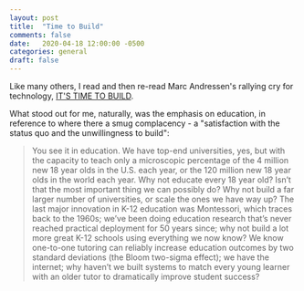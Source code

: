 ```yaml
---
layout: post
title:  "Time to Build"
comments: false
date:   2020-04-18 12:00:00 -0500
categories: general
draft: false
---
```


Like many others, I read and then re-read Marc Andressen's rallying cry for technology, [IT'S TIME TO BUILD](https://a16z.com/2020/04/18/its-time-to-build/). 

What stood out for me, naturally, was the emphasis on education, in reference to where there a smug complacency - a "satisfaction with the status quo and the unwillingness to build":

> You see it in education. We have top-end universities, yes, but with the capacity to teach only a microscopic percentage of the 4 million new 18 year olds in the U.S. each year, or the 120 million new 18 year olds in the world each year. Why not educate every 18 year old? Isn’t that the most important thing we can possibly do? Why not build a far larger number of universities, or scale the ones we have way up? The last major innovation in K-12 education was Montessori, which traces back to the 1960s; we’ve been doing education research that’s never reached practical deployment for 50 years since; why not build a lot more great K-12 schools using everything we now know? We know one-to-one tutoring can reliably increase education outcomes by two standard deviations (the Bloom two-sigma effect); we have the internet; why haven’t we built systems to match every young learner with an older tutor to dramatically improve student success?